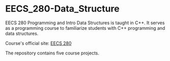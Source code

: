 # EECS_280-Data_Structure

EECS 280 Programming and Intro Data Structures is taught in C++. It serves as a programming course to familiarize students with C++ programming and data structures.

Course's official site: [EECS 280](https://eecs280.org)

The repository contains five course projects.

